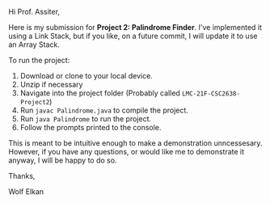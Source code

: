 Hi Prof. Assiter,

Here is my submission for **Project 2: Palindrome Finder**.  I've implemented it using a Link Stack, but if you like, on a future commit, I will update it to use an Array Stack.  

To run the project:
1. Download or clone to your local device.
2. Unzip if necessary
3. Navigate into the project folder (Probably called `LMC-21F-CSC2638-Project2`)
4. Run `javac Palindrome.java` to compile the project.
5. Run `java Palindrome` to run the project.
6. Follow the prompts printed to the console.

This is meant to be intuitive enough to make a demonstration unncessesary.  However, if you have any questions, or would like me to demonstrate it anyway, I will be happy to do so.

Thanks,

Wolf Elkan